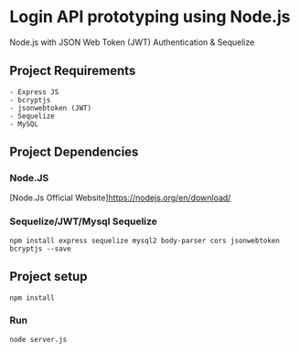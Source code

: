 # Login API prototyping using Node.js 

Node.js with JSON Web Token (JWT) Authentication & Sequelize

 ## Project Requirements ##
    - Express JS
    - bcryptjs 
    - jsonwebtoken (JWT)
    - Sequelize 
    - MySQL

## Project Dependencies
  ### Node.JS
  [Node.Js Official Website]https://nodejs.org/en/download/
  
  ### Sequelize/JWT/Mysql Sequelize
  ```
  npm install express sequelize mysql2 body-parser cors jsonwebtoken bcryptjs --save
  ```

## Project setup
```
npm install
```

### Run
```
node server.js
```
